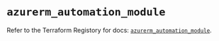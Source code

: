 # `azurerm_automation_module`

Refer to the Terraform Registory for docs: [`azurerm_automation_module`](https://registry.terraform.io/providers/hashicorp/azurerm/3.60.0/docs/resources/automation_module).
